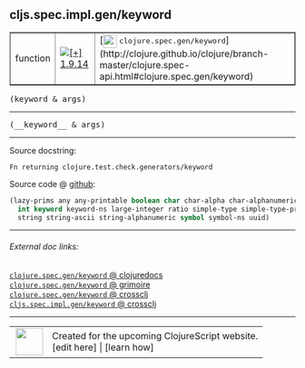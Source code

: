 ## cljs.spec.impl.gen/keyword



 <table border="1">
<tr>
<td>function</td>
<td><a href="https://github.com/cljsinfo/cljs-api-docs/tree/1.9.14"><img valign="middle" alt="[+] 1.9.14" title="Added in 1.9.14" src="https://img.shields.io/badge/+-1.9.14-lightgrey.svg"></a> </td>
<td>
[<img height="24px" valign="middle" src="http://i.imgur.com/1GjPKvB.png"> <samp>clojure.spec.gen/keyword</samp>](http://clojure.github.io/clojure/branch-master/clojure.spec-api.html#clojure.spec.gen/keyword)
</td>
</tr>
</table>

<samp>(keyword & args)</samp><br>

---

 <samp>
(__keyword__ & args)<br>
</samp>

---





Source docstring:

```
Fn returning clojure.test.check.generators/keyword
```


Source code @ [github]():

```clj
(lazy-prims any any-printable boolean char char-alpha char-alphanumeric char-ascii double
  int keyword keyword-ns large-integer ratio simple-type simple-type-printable
  string string-ascii string-alphanumeric symbol symbol-ns uuid)
```

<!--
Repo - tag - source tree - lines:

 <pre>

</pre>

-->

---



###### External doc links:

[`clojure.spec.gen/keyword` @ clojuredocs](http://clojuredocs.org/clojure.spec.gen/keyword)<br>
[`clojure.spec.gen/keyword` @ grimoire](http://conj.io/store/v1/org.clojure/clojure/1.7.0-beta3/clj/clojure.spec.gen/keyword/)<br>
[`clojure.spec.gen/keyword` @ crossclj](http://crossclj.info/fun/clojure.spec.gen/keyword.html)<br>
[`cljs.spec.impl.gen/keyword` @ crossclj](http://crossclj.info/fun/cljs.spec.impl.gen.cljs/keyword.html)<br>

---

 <table>
<tr><td>
<img valign="middle" align="right" width="48px" src="http://i.imgur.com/Hi20huC.png">
</td><td>
Created for the upcoming ClojureScript website.<br>
[edit here] | [learn how]
</td></tr></table>

[edit here]:https://github.com/cljsinfo/cljs-api-docs/blob/master/cljsdoc/cljs.spec.impl.gen/keyword.cljsdoc
[learn how]:https://github.com/cljsinfo/cljs-api-docs/wiki/cljsdoc-files

<!--

This information was too distracting to show to readers, but I'll leave it
commented here since it is helpful to:

- pretty-print the data used to generate this document
- and show how to retrieve that data



The API data for this symbol:

```clj
{:ns "cljs.spec.impl.gen",
 :name "keyword",
 :signature ["[& args]"],
 :name-encode "keyword",
 :history [["+" "1.9.14"]],
 :type "function",
 :clj-equiv {:full-name "clojure.spec.gen/keyword",
             :url "http://clojure.github.io/clojure/branch-master/clojure.spec-api.html#clojure.spec.gen/keyword"},
 :full-name-encode "cljs.spec.impl.gen/keyword",
 :source {:code "(lazy-prims any any-printable boolean char char-alpha char-alphanumeric char-ascii double\n  int keyword keyword-ns large-integer ratio simple-type simple-type-printable\n  string string-ascii string-alphanumeric symbol symbol-ns uuid)",
          :title "Source code",
          :repo "clojurescript",
          :tag "r1.9.14",
          :filename "src/main/cljs/cljs/spec/impl/gen.cljs",
          :lines [72 74],
          :url "https://github.com/clojure/clojurescript/blob/r1.9.14/src/main/cljs/cljs/spec/impl/gen.cljs#L72-L74"},
 :usage ["(keyword & args)"],
 :full-name "cljs.spec.impl.gen/keyword",
 :docstring "Fn returning clojure.test.check.generators/keyword",
 :cljsdoc-url "https://github.com/cljsinfo/cljs-api-docs/blob/master/cljsdoc/cljs.spec.impl.gen/keyword.cljsdoc"}

```

Retrieve the API data for this symbol:

```clj
;; from Clojure REPL
(require '[clojure.edn :as edn])
(-> (slurp "https://raw.githubusercontent.com/cljsinfo/cljs-api-docs/catalog/cljs-api.edn")
    (edn/read-string)
    (get-in [:symbols "cljs.spec.impl.gen/keyword"]))
```

-->
